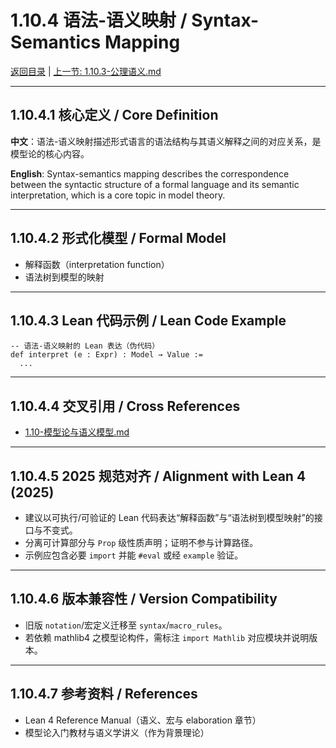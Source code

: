 # 1.10.4 语法-语义映射 / Syntax-Semantics Mapping

[返回目录](../CONTINUOUS_PROGRESS.md) | [上一节: 1.10.3-公理语义.md](1.10.3-公理语义.md)

---

## 1.10.4.1 核心定义 / Core Definition

**中文**：语法-语义映射描述形式语言的语法结构与其语义解释之间的对应关系，是模型论的核心内容。

**English**: Syntax-semantics mapping describes the correspondence between the syntactic structure of a formal language and its semantic interpretation, which is a core topic in model theory.

---

## 1.10.4.2 形式化模型 / Formal Model

- 解释函数（interpretation function）
- 语法树到模型的映射

---

## 1.10.4.3 Lean 代码示例 / Lean Code Example

```lean
-- 语法-语义映射的 Lean 表达（伪代码）
def interpret (e : Expr) : Model → Value :=
  ...
```

---

## 1.10.4.4 交叉引用 / Cross References

- [1.10-模型论与语义模型.md](1.10-模型论与语义模型.md)

---

## 1.10.4.5 2025 规范对齐 / Alignment with Lean 4 (2025)

- 建议以可执行/可验证的 Lean 代码表达“解释函数”与“语法树到模型映射”的接口与不变式。
- 分离可计算部分与 `Prop` 级性质声明；证明不参与计算路径。
- 示例应包含必要 `import` 并能 `#eval` 或经 `example` 验证。

---

## 1.10.4.6 版本兼容性 / Version Compatibility

- 旧版 `notation`/宏定义迁移至 `syntax`/`macro_rules`。
- 若依赖 mathlib4 之模型论构件，需标注 `import Mathlib` 对应模块并说明版本。

---

## 1.10.4.7 参考资料 / References

- Lean 4 Reference Manual（语义、宏与 elaboration 章节）
- 模型论入门教材与语义学讲义（作为背景理论）
